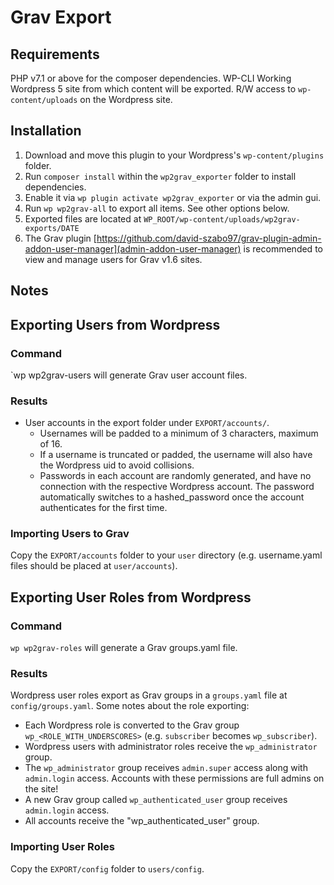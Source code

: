 # Grav Export

## Requirements

PHP v7.1 or above for the composer dependencies.
WP-CLI
Working Wordpress 5 site from which content will be exported.
R/W access to `wp-content/uploads` on the Wordpress site.

## Installation

1. Download and move this plugin to your Wordpress's `wp-content/plugins` folder.
2. Run `composer install` within the `wp2grav_exporter` folder to install dependencies.
3. Enable it via `wp plugin activate wp2grav_exporter` or via the admin gui.
4. Run `wp wp2grav-all` to export all items.  See other options below.
5. Exported files are located at `WP_ROOT/wp-content/uploads/wp2grav-exports/DATE`
6. The Grav plugin [https://github.com/david-szabo97/grav-plugin-admin-addon-user-manager](admin-addon-user-manager) is recommended to view and manage users for Grav v1.6 sites.

## Notes

## Exporting Users from Wordpress

### Command

`wp wp2grav-users will generate Grav user account files.

### Results

* User accounts in the export folder under `EXPORT/accounts/`.  
  * Usernames will be padded to a minimum of 3 characters, maximum of 16.  
  * If a username is truncated or padded, the username will also have the Wordpress uid to avoid collisions.
  * Passwords in each account are randomly generated, and have no connection with the respective Wordpress account.  The password automatically switches to a hashed_password once the account authenticates for the first time.

### Importing Users to Grav

Copy the `EXPORT/accounts` folder to your `user` directory (e.g. username.yaml files should be placed at `user/accounts`).

## Exporting User Roles from Wordpress

### Command

`wp wp2grav-roles` will generate a Grav groups.yaml file.

### Results

Wordpress user roles export as Grav groups in a `groups.yaml` file at `config/groups.yaml`. Some notes about the role exporting:

* Each Wordpress role is converted to the Grav group `wp_<ROLE_WITH_UNDERSCORES>` (e.g. `subscriber` becomes `wp_subscriber`).
* Wordpress users with administrator roles receive the `wp_administrator` group.
* The `wp_administrator` group receives `admin.super` access along with `admin.login` access.  Accounts with these permissions are full admins on the site!
* A new Grav group called `wp_authenticated_user` group receives `admin.login` access.
* All accounts receive the "wp_authenticated_user" group.

### Importing User Roles

Copy the `EXPORT/config` folder to `users/config`.


